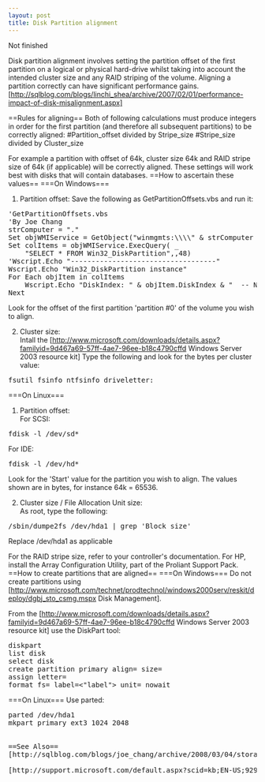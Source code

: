 ```yaml
---
layout: post 
title: Disk Partition alignment
---
```


Not finished

Disk partition alignment involves setting the partition offset of the first partition on a logical or physical hard-drive whilst taking into account the intended cluster size and any RAID striping of the volume. Aligning a partition correctly can have significant performance gains. [http://sqlblog.com/blogs/linchi_shea/archive/2007/02/01/performance-impact-of-disk-misalignment.aspx]

==Rules for aligning==
Both of following calculations must produce integers in order for the first partition (and therefore all subsequent partitions) to be correctly aligned:
#Partition_offset divided by Stripe_size
#Stripe_size divided by Cluster_size

For example a partition with offset of 64k, cluster size 64k and RAID stripe size of 64k (if applicable) will be correctly aligned. These settings will work best with disks that will contain databases.
==How to ascertain these values==
===On Windows===
1. Partition offset:
Save the following as GetPartitionOffsets.vbs and run it:
<pre>
'GetPartitionOffsets.vbs
'By Joe Chang
strComputer = "." 
Set objWMIService = GetObject("winmgmts:\\\\" & strComputer & "\\root\\CIMV2") 
Set colItems = objWMIService.ExecQuery( _
    "SELECT * FROM Win32_DiskPartition",,48) 
'Wscript.Echo "-----------------------------------"
Wscript.Echo "Win32_DiskPartition instance"
For Each objItem in colItems 
    Wscript.Echo "DiskIndex: " & objItem.DiskIndex & "  -- Name: " & objItem.Name & "  --  StartingOffset: " & objItem.StartingOffset
Next
</pre>
Look for the offset of the first partition 'partition #0' of the volume you wish to align.

2. Cluster size:<br>
Intall the [http://www.microsoft.com/downloads/details.aspx?familyid=9d467a69-57ff-4ae7-96ee-b18c4790cffd Windows Server 2003 resource kit]
Type the following and look for the bytes per cluster value:
<pre>fsutil fsinfo ntfsinfo driveletter:</pre>

===On Linux===
1. Partition offset:<br>
For SCSI:
<pre>fdisk -l /dev/sd*</pre>
For IDE:
<pre>fdisk -l /dev/hd*</pre>

Look for the 'Start' value for the partition you wish to align. The values shown are in bytes, for instance 64k = 65536.

2. Cluster size / File Allocation Unit size:<br>
As root, type the following:
<pre>/sbin/dumpe2fs /dev/hda1 | grep 'Block size'</pre>  Replace /dev/hda1 as applicable


For the RAID stripe size, refer to your controller's documentation. For HP, install the Array Configuration Utility, part of the Proliant Support Pack.
==How to create partitions that are aligned==
===On Windows===
Do not create partitions using [http://www.microsoft.com/technet/prodtechnol/windows2000serv/reskit/deploy/dgbj_sto_csmg.mspx Disk Management].<br>

From the [http://www.microsoft.com/downloads/details.aspx?familyid=9d467a69-57ff-4ae7-96ee-b18c4790cffd Windows Server 2003 resource kit] use the DiskPart tool:
<pre>
diskpart
list disk
select disk <DiskNumber>
create partition primary align=<Offset_in_KB> size=<Size_in_MB>
assign letter=<DriveLetter>
format fs=<file-system> label=<"label"> unit=<FileAllocationUnitSize> nowait
</pre>
===On Linux===
Use parted:
<pre>
parted /dev/hda1
mkpart primary ext3 1024 2048


==See Also==
[http://sqlblog.com/blogs/joe_chang/archive/2008/03/04/storage-performance-for-sql-server.aspx Storage performance for SQL Server]

[http://support.microsoft.com/default.aspx?scid=kb;EN-US;929491 MS KB article stating partition alignment as a fix for slow performance]
